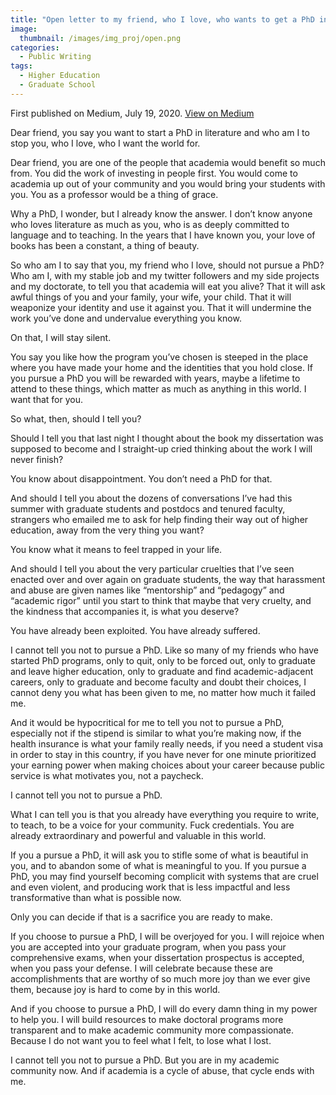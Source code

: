 ```yaml
---
title: "Open letter to my friend, who I love, who wants to get a PhD in literature"
image: 
  thumbnail: /images/img_proj/open.png
categories:
  - Public Writing
tags:
  - Higher Education
  - Graduate School
---
```


First published on Medium, July 19, 2020. [View on Medium](https://halperta.medium.com/open-letter-to-my-friend-who-i-love-who-wants-to-get-a-phd-in-literature-87392dabec16)

Dear friend, you say you want to start a PhD in literature and who am I to stop you, who I love, who I want the world for.

Dear friend, you are one of the people that academia would benefit so much from. You did the work of investing in people first. You would come to academia up out of your community and you would bring your students with you. You as a professor would be a thing of grace.

Why a PhD, I wonder, but I already know the answer. I don’t know anyone who loves literature as much as you, who is as deeply committed to language and to teaching. In the years that I have known you, your love of books has been a constant, a thing of beauty.

So who am I to say that you, my friend who I love, should not pursue a PhD? Who am I, with my stable job and my twitter followers and my side projects and my doctorate, to tell you that academia will eat you alive? That it will ask awful things of you and your family, your wife, your child. That it will weaponize your identity and use it against you. That it will undermine the work you’ve done and undervalue everything you know.

On that, I will stay silent.

You say you like how the program you’ve chosen is steeped in the place where you have made your home and the identities that you hold close. If you pursue a PhD you will be rewarded with years, maybe a lifetime to attend to these things, which matter as much as anything in this world. I want that for you.

So what, then, should I tell you?

Should I tell you that last night I thought about the book my dissertation was supposed to become and I straight-up cried thinking about the work I will never finish?

You know about disappointment. You don’t need a PhD for that.

And should I tell you about the dozens of conversations I’ve had this summer with graduate students and postdocs and tenured faculty, strangers who emailed me to ask for help finding their way out of higher education, away from the very thing you want?

You know what it means to feel trapped in your life.

And should I tell you about the very particular cruelties that I’ve seen enacted over and over again on graduate students, the way that harassment and abuse are given names like “mentorship” and “pedagogy” and “academic rigor” until you start to think that maybe that very cruelty, and the kindness that accompanies it, is what you deserve?

You have already been exploited. You have already suffered.

I cannot tell you not to pursue a PhD. Like so many of my friends who have started PhD programs, only to quit, only to be forced out, only to graduate and leave higher education, only to graduate and find academic-adjacent careers, only to graduate and become faculty and doubt their choices, I cannot deny you what has been given to me, no matter how much it failed me.

And it would be hypocritical for me to tell you not to pursue a PhD, especially not if the stipend is similar to what you’re making now, if the health insurance is what your family really needs, if you need a student visa in order to stay in this country, if you have never for one minute prioritized your earning power when making choices about your career because public service is what motivates you, not a paycheck.

I cannot tell you not to pursue a PhD.

What I can tell you is that you already have everything you require to write, to teach, to be a voice for your community. Fuck credentials. You are already extraordinary and powerful and valuable in this world.

If you a pursue a PhD, it will ask you to stifle some of what is beautiful in you, and to abandon some of what is meaningful to you. If you pursue a PhD, you may find yourself becoming complicit with systems that are cruel and even violent, and producing work that is less impactful and less transformative than what is possible now.

Only you can decide if that is a sacrifice you are ready to make.

If you choose to pursue a PhD, I will be overjoyed for you. I will rejoice when you are accepted into your graduate program, when you pass your comprehensive exams, when your dissertation prospectus is accepted, when you pass your defense. I will celebrate because these are accomplishments that are worthy of so much more joy than we ever give them, because joy is hard to come by in this world.

And if you choose to pursue a PhD, I will do every damn thing in my power to help you. I will build resources to make doctoral programs more transparent and to make academic community more compassionate. Because I do not want you to feel what I felt, to lose what I lost.

I cannot tell you not to pursue a PhD. But you are in my academic community now. And if academia is a cycle of abuse, that cycle ends with me.